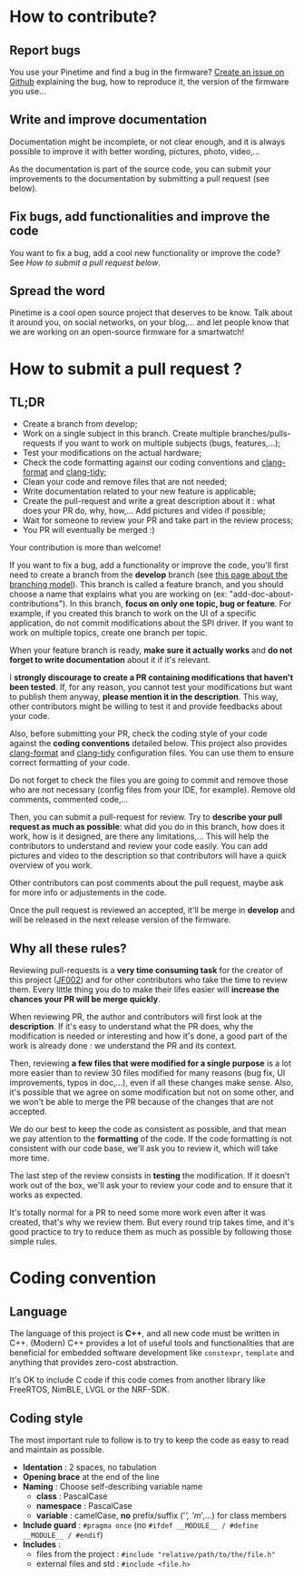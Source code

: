 # How to contribute?
## Report bugs
You use your Pinetime and find a bug in the firmware? [Create an issue on Github](https://github.com/JF002/InfiniTime/issues) explaining the bug, how to reproduce it, the version of the firmware you use...
## Write and improve documentation
Documentation might be incomplete, or not clear enough, and it is always possible to improve it with better wording, pictures, photo, video,... 

As the documentation is part of the source code, you can submit your improvements to the documentation by submitting a pull request (see below).
## Fix bugs, add functionalities and improve the code
You want to fix a bug, add a cool new functionality or improve the code? See *How to submit a pull request below*.
## Spread the word
Pinetime is a cool open source project that deserves to be know. Talk about it around you, on social networks, on your blog,... and let people know that we are working on an open-source firmware for a smartwatch!

# How to submit a pull request ?

## TL;DR
 - Create a branch from develop;
 - Work on a single subject in this branch. Create multiple branches/pulls-requests if you want to work on multiple subjects (bugs, features,...);
 - Test your modifications on the actual hardware;
 - Check the code formatting against our coding conventions and [clang-format](../.clang-format) and [clang-tidy](../.clang-tidy);
 - Clean your code and remove files that are not needed;
 - Write documentation related to your new feature is applicable;
 - Create the pull-request and write a great description about it : what does your PR do, why, how,... Add pictures and video if possible;
 - Wait for someone to review your PR and take part in the review process;
 - You PR will eventually be merged :)

Your contribution is more than welcome! 

If you want to fix a bug, add a functionality or improve the code, you'll first need to create a branch from the **develop** branch (see [this page about the branching model](./branches.md)). This branch is called a feature branch, and you should choose a name that explains what you are working on (ex: "add-doc-about-contributions"). In this branch, **focus on only one topic, bug or feature**. For example, if you created this branch to work on the UI of a specific application, do not commit modifications about the SPI driver. If you want to work on multiple topics, create one branch per topic.

When your feature branch is ready, **make sure it actually works** and **do not forget to write documentation** about it if it's relevant.

I **strongly discourage to create a PR containing modifications that haven't been tested**. If, for any reason, you cannot test your modifications but want to publish them anyway, **please mention it in the description**. This way, other contributors might be willing to test it and provide feedbacks about your code.

Also, before submitting your PR, check the coding style of your code against the **coding conventions** detailed below. This project also provides [clang-format](../.clang-format) and [clang-tidy](../.clang-tidy) configuration files. You can use them to ensure correct formatting of your code.

Do not forget to check the files you are going to commit and remove those who are not necessary (config files from your IDE, for example). Remove old comments, commented code,...

Then, you can submit a pull-request for review. Try to **describe your pull request as much as possible**: what did you do in this branch, how does it work, how is it designed, are there any limitations,... This will help the contributors to understand and review your code easily. You can add pictures and video to the description so that contributors will have a quick overview of you work.

Other contributors can post comments about the pull request, maybe ask for more info or adjustements in the code.

Once the pull request is reviewed an accepted, it'll be merge in **develop** and will be released in the next release version of the firmware.

## Why  all these rules?
Reviewing pull-requests is a **very time consuming task** for the creator of this project ([JF002](https://github.com/JF002)) and for other contributors who take the time to review them. Every little thing you do to make their lifes easier will **increase the chances your PR will be merge quickly**.

When reviewing PR, the author and contributors will first look at the **description**. If it's easy to understand what the PR does, why the modification is needed or interesting and how it's done, a good part of the work is already done : we understand the PR and its context.

Then, reviewing **a few files that were modified for a single purpose** is a lot more easier than to review 30 files modified for many reasons (bug fix, UI improvements, typos in doc,...), even if all these changes make sense. Also, it's possible that we agree on some modification but not on some other, and we won't be able to merge the PR because of the changes that are not accepted.

We do our best to keep the code as consistent as possible, and that mean we pay attention to the **formatting** of the code. If the code formatting is not consistent with our code base, we'll ask you to review it, which will take more time.

The last step of the review consists in **testing** the modification. If it doesn't work out of the box, we'll ask your to review your code and to ensure that it works as expected.

It's totally normal for a PR to need some more work even after it was created, that's why we review them. But every round trip takes time, and it's good practice to try to reduce them as much as possible by following those simple rules.

# Coding convention
## Language
The language of this project is **C++**, and all new code must be written in C++. (Modern) C++ provides a lot of useful tools and functionalities that are beneficial for embedded software development like `constexpr`, `template` and anything that provides zero-cost abstraction.  

It's OK to include C code if this code comes from another library like FreeRTOS, NimBLE, LVGL or the NRF-SDK. 

## Coding style
The most important rule to follow is to try to keep the code as easy to read and maintain as possible. 

 - **Identation** : 2 spaces, no tabulation
 - **Opening brace** at the end of the line
 - **Naming** : Choose self-describing variable name
    - **class** : PascalCase
    - **namespace** : PascalCase
    - **variable** : camelCase, **no** prefix/suffix ('_', 'm_',...) for class members
 - **Include guard** : `#pragma once` (no `#ifdef __MODULE__ / #define __MODULE__ / #endif`)
 - **Includes** :
    - files from the project : `#include "relative/path/to/the/file.h"`
    - external files and std : `#include <file.h>`
